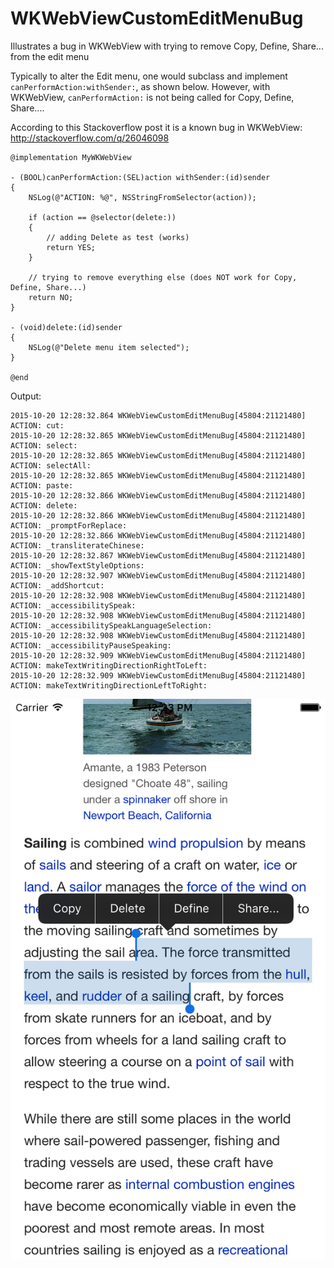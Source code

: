 # WKWebViewCustomEditMenuBug
Illustrates a bug in WKWebView with trying to remove Copy, Define, Share... from the edit menu

Typically to alter the Edit menu, one would subclass and implement `canPerformAction:withSender:`, as shown below. However, with WKWebView, `canPerformAction:` is not being called for Copy, Define, Share....

According to this Stackoverflow post it is a known bug in WKWebView: http://stackoverflow.com/q/26046098


```
@implementation MyWKWebView

- (BOOL)canPerformAction:(SEL)action withSender:(id)sender
{
    NSLog(@"ACTION: %@", NSStringFromSelector(action));

    if (action == @selector(delete:))
    {
        // adding Delete as test (works)
        return YES;
    }
    
    // trying to remove everything else (does NOT work for Copy, Define, Share...)
    return NO;
}

- (void)delete:(id)sender
{
    NSLog(@"Delete menu item selected");
}

@end
```

Output:

```
2015-10-20 12:28:32.864 WKWebViewCustomEditMenuBug[45804:21121480] ACTION: cut:
2015-10-20 12:28:32.865 WKWebViewCustomEditMenuBug[45804:21121480] ACTION: select:
2015-10-20 12:28:32.865 WKWebViewCustomEditMenuBug[45804:21121480] ACTION: selectAll:
2015-10-20 12:28:32.865 WKWebViewCustomEditMenuBug[45804:21121480] ACTION: paste:
2015-10-20 12:28:32.866 WKWebViewCustomEditMenuBug[45804:21121480] ACTION: delete:
2015-10-20 12:28:32.866 WKWebViewCustomEditMenuBug[45804:21121480] ACTION: _promptForReplace:
2015-10-20 12:28:32.866 WKWebViewCustomEditMenuBug[45804:21121480] ACTION: _transliterateChinese:
2015-10-20 12:28:32.867 WKWebViewCustomEditMenuBug[45804:21121480] ACTION: _showTextStyleOptions:
2015-10-20 12:28:32.907 WKWebViewCustomEditMenuBug[45804:21121480] ACTION: _addShortcut:
2015-10-20 12:28:32.908 WKWebViewCustomEditMenuBug[45804:21121480] ACTION: _accessibilitySpeak:
2015-10-20 12:28:32.908 WKWebViewCustomEditMenuBug[45804:21121480] ACTION: _accessibilitySpeakLanguageSelection:
2015-10-20 12:28:32.908 WKWebViewCustomEditMenuBug[45804:21121480] ACTION: _accessibilityPauseSpeaking:
2015-10-20 12:28:32.909 WKWebViewCustomEditMenuBug[45804:21121480] ACTION: makeTextWritingDirectionRightToLeft:
2015-10-20 12:28:32.909 WKWebViewCustomEditMenuBug[45804:21121480] ACTION: makeTextWritingDirectionLeftToRight:
```

![Screen shot](WKWebViewCustomEditMenuBug/Screen%20Shot%20of%20Edit%20Menu.png)
